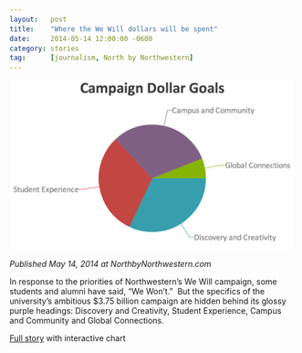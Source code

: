```yaml
---
layout:   post
title:    "Where the We Will dollars will be spent"
date:     2014-05-14 12:00:00 -0600
category: stories
tag:      [journalism, North by Northwestern]
---
```

<img alt="Pie chart showing Northwestern University hopes to raise $3.75 billion for 4 goals: Campus and Community, Global Connections, Discovery and Creativity, and Student Experience" src="/assets/we-will.png" width="500" />

<em>Published May 14, 2014 at NorthbyNorthwestern.com</em>

In response to the priorities of Northwestern’s We Will campaign, some students and alumni have said, “We Won’t.”  But the specifics of the university’s ambitious $3.75 billion campaign are hidden behind its glossy purple headings: Discovery and Creativity, Student Experience, Campus and Community and Global Connections.

<a href="http://alpha.northbynorthwestern.com/story/where-the-we-will-dollars-will-be-spent/">Full story</a> with interactive chart
